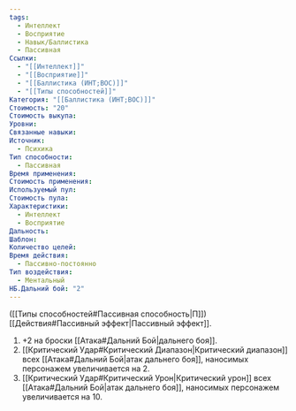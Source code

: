 ```yaml
---
tags:
  - Интеллект
  - Восприятие
  - Навык/Баллистика
  - Пассивная
Ссылки:
  - "[[Интеллект]]"
  - "[[Восприятие]]"
  - "[[Баллистика (ИНТ;ВОС)]]"
  - "[[Типы способностей]]"
Категория: "[[Баллистика (ИНТ;ВОС)]]"
Стоимость: "20"
Стоимость выкупа:
Уровни:
Связанные навыки:
Источник:
  - Психика
Тип способности:
  - Пассивная
Время применения:
Стоимость применения:
Используемый пул:
Стоимость пула:
Характеристики:
  - Интеллект
  - Восприятие
Дальность:
Шаблон:
Количество целей:
Время действия:
  - Пассивно-постоянно
Тип воздействия:
  - Ментальный
НБ.Дальний бой: "2"
---
```

([[Типы способностей#Пассивная способность|П]]) [[Действия#Пассивный эффект|Пассивный эффект]]. 

1. +2 на броски [[Атака#Дальний Бой|дальнего боя]].
2. [[Критический Удар#Критический Диапазон|Критический диапазон]] всех [[Атака#Дальний Бой|атак дальнего боя]], наносимых персонажем увеличивается на 2.
3. [[Критический Удар#Критический Урон|Критический урон]] всех [[Атака#Дальний Бой|атак дальнего боя]], наносимых персонажем увеличивается на 10.

